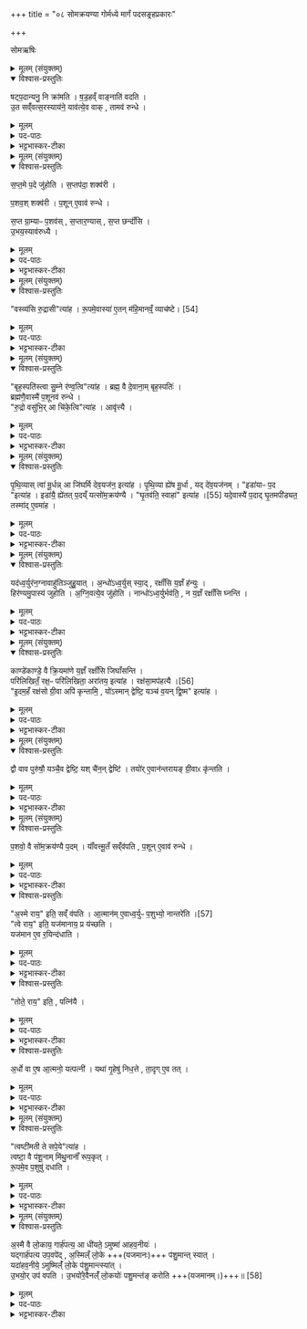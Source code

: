 +++
title = "०८ सोमक्रयण्या गोर्मध्ये मार्गं पदसङ्रहप्रकारः"

+++

सोमऋषिः  

<details><summary>मूलम् (संयुक्तम्)</summary>

षट्प॒दान्यनु॒ नि क्रा॑मति षड॒हव्ँवाङ्नाति॑ वदत्यु॒त सव्ँ॑वत्स॒रस्याय॑ने॒ याव॑त्ये॒व वाक्तामव॑ रुन्द्धे
</details>

<details open><summary>विश्वास-प्रस्तुतिः</summary>

षट्प॒दान्यनु॒ नि क्रा॑मति ।
ष॒ड॒हव्ँ वाङ्नाति॑ वदति ।  
उ॒त सव्ँ॑वत्स॒रस्याय॑ने॒ याव॑त्ये॒व वाक् , तामव॑ रुन्धे ।
</details>

<details><summary>मूलम्</summary>

षट्प॒दान्यनु॒ नि क्रा॑मति ।
ष॒ड॒हव्ँ वाङ्नाति॑ वदति ।  
उ॒त सव्ँ॑वत्स॒रस्याय॑ने॒ याव॑त्ये॒व वाक् , तामव॑ रुन्धे ।
</details>


<details><summary>पद-पाठः</summary>

षट् । प॒दानि॑ । अनु॑ । नीति॑ । क्रा॒म॒ति॒ ।   
ष॒ड॒हमिति॑ षट्-अ॒हम् । वाक् । न । अतीति॑ । व॒द॒ति॒ ।  
उ॒त । सव्ँ॒व॒त्स॒रस्येति॑ सम्-व॒त्स॒रस्य॑ । अय॑ने । याव॑ती । ए॒व । वाक् । ताम् । अवेति॑ । रु॒न्द्धे॒ । 
</details>

<details><summary>भट्टभास्कर-टीका</summary>

1षट्पदान्यनु नि क्रामतीति विधिः ॥ सोमक्रयणी गच्छन्तीमनुनिक्रामति अनुक्रमेण गच्छति 'वस्व्यसि' इत्यादिभिष्षड्भिर्मन्त्रैः । यस्मादेवं तस्मात् षडहं प्रष्ठ्यं वाङ्नातिवदति स्तुतशस्त्रव्यतिरेकेण न प्रवर्तते; अपि च संवत्सरस्यायने सांवत्सरिके यस्मात् एकहायनीवाग्रूपां षट्पदानि यजमानो न विसृजति तस्मात्षडहं वाङ्न विसृज्यते इति । तस्मात् षट्पदानुगमनेन यावत्येव वाक्तां सर्वामवरुन्धे ॥
</details>

<details><summary>मूलम् (संयुक्तम्)</summary>

सप्त॒मे प॒दे जु॑होति स॒प्तप॑दा॒ शक्व॑री प॒शव॒श्शक्व॑री प॒शूने॒वाव॑ रुन्द्धे स॒प्त ग्रा॒म्याᳶ प॒शव॑स्स॒प्तार॒ण्यास्स॒प्त छन्दाँ॑स्यु॒भय॒स्याव॑रुद्ध्यै॒
</details>

<details open><summary>विश्वास-प्रस्तुतिः</summary>

स॒प्त॒मे प॒दे जु॑होति ।
स॒प्तप॑दा॒ शक्व॑री ।  

प॒शव॒श् शक्व॑री ।
प॒शून् ए॒वाव॑ रुन्धे ।  

स॒प्त ग्रा॒म्याᳶ प॒शव॑स् , स॒प्तार॒ण्यास् , स॒प्त छन्दाँ॑सि ।  
उ॒भय॒स्याव॑रुध्यै ।
</details>

<details><summary>मूलम्</summary>

स॒प्त॒मे प॒दे जु॑होति ।
स॒प्तप॑दा॒ शक्व॑री ।  

प॒शव॒श् शक्व॑री ।
प॒शून् ए॒वाव॑ रुन्धे ।  

स॒प्त ग्रा॒म्याᳶ प॒शव॑स् , स॒प्तार॒ण्यास् , स॒प्त छन्दाँ॑सि ।  
उ॒भय॒स्याव॑रुध्यै ।
</details>

<details><summary>पद-पाठः</summary>

स॒प्त॒मे । प॒दे । जु॒हो॒ति॒ ।   
स॒प्तप॒देति॑ सप्त-प॒दा॒ । शक्व॑री । 

प॒शवः॑ । शक्व॑री । 
प॒शून् । ए॒व । अवेति॑ । रु॒न्द्धे॒ । 

स॒प्त । ग्रा॒म्याः । प॒शवः॑ । स॒प्त । आ॒र॒ण्याः । स॒प्त । छन्दाँ॑सि । 
उ॒भय॑स्य । अव॑रुद्ध्या॒ इत्यव॑-रु॒द्ध्यै॒ । 
</details>

<details><summary>भट्टभास्कर-टीका</summary>

2सप्तमे पदे जुहोतीति विधिः ॥ सप्तसंख्यान्वयेन पशुसाधनभूतसप्तपदशक्वरीलाभात् पशूनवरुन्धे । सप्त पादा अस्या इति बहुव्रीहौ 'संख्यासुपूर्वस्य' इति लोपे 'टाबृचि' इति टापि 'पादः पत्' इति पद्भावः । सप्तसंख्याकानां ग्राम्याणामारण्यानां च पशूनां छन्दसां च गायत्र्यादिजगत्यन्तानां प्रधानानां लाभाय भवति । गवादयो ग्राम्याः । 'ग्रामाद्यखञौ' इति यः । कष्णादय आरण्याः । उभयस्येति । ग्राम्यारण्यानेकीकृत्य । छन्दोभिरुभयं भवति पशूनां छन्दसां चावरुद्ध्यै इति । उभाववयवावस्य 'उभादुदात्तो नित्यम्' इत्ययजाद्युदात्तः, 'तादौ च' इति गतेः प्रकृतिस्वरत्वम् ॥
</details>

<details><summary>मूलम् (संयुक्तम्)</summary>

वस्व्य॑सि रु॒द्रासीत्या॑ह रू॒पमे॒वास्या॑ ए॒तन्म॑हि॒मान॑म् [54]  
व्याच॑ष्टे॒
</details>

<details open><summary>विश्वास-प्रस्तुतिः</summary>

"वस्व्य॑सि रु॒द्रासी"त्या॑ह ।
रू॒पमे॒वास्या॑ ए॒तन् म॑हि॒मानव्ँ॒ व्याच॑ष्टे। [54]  
</details>

<details><summary>मूलम्</summary>

"वस्व्य॑सि रु॒द्रासी"त्या॑ह ।
रू॒पमे॒वास्या॑ ए॒तन् म॑हि॒मानव्ँ॒ व्याच॑ष्टे। [54]  
</details>

<details><summary>पद-पाठः</summary>

वस्वी॑ । अ॒सि॒ । रु॒द्रा । अ॒सि॒ । इति॑ । आ॒ह॒ । 

रू॒पम् । ए॒व । अ॒स्याः॒ । ए॒तत् । म॒हि॒मान॑म् । [54] व्याच॑ष्ट॒ इति॑ वि-आच॑ष्टे । 
</details>

<details><summary>भट्टभास्कर-टीका</summary>

3इदानीं निष्क्रमणमन्त्रप्रभृति व्याचष्टे - वस्व्यसीत्यादि ॥ वस्वादिमतो यज्ञस्य साधनभावलक्षणमस्य महिमानमेतन्मन्त्रस्वरूपमेव व्याचष्टे । न किंचिद्व्याख्येयम् ॥
</details>

<details><summary>मूलम् (संयुक्तम्)</summary>

बृह॒स्पति॑स्त्वा सु॒म्ने र॑ण्व॒त्वित्या॑ह॒ ब्रह्म॒ वै दे॒वाना॒म्बृह॒स्पति॒र्ब्रह्म॑णै॒वास्मै॑ प॒शूनव॑ रुन्द्धे रु॒द्रो वसु॑भि॒रा चि॑के॒त्वित्या॒हावृ॑त्त्यै
</details>

<details open><summary>विश्वास-प्रस्तुतिः</summary>

"बृह॒स्पति॑स्त्वा सु॒म्ने र॑ण्व॒त्वि"त्या॑ह ।
ब्रह्म॒ वै दे॒वाना॒म् बृह॒स्पतिः॑ ।  
ब्रह्म॑णै॒वास्मै॑ प॒शूनव॑ रुन्धे ।  
"रु॒द्रो वसु॑भि॒र् आ चि॑के॒त्वि"त्या॑ह । आवृ॑त्त्यै ।
</details>

<details><summary>मूलम्</summary>

"बृह॒स्पति॑स्त्वा सु॒म्ने र॑ण्व॒त्वि"त्या॑ह ।
ब्रह्म॒ वै दे॒वाना॒म् बृह॒स्पतिः॑ ।  
ब्रह्म॑णै॒वास्मै॑ प॒शूनव॑ रुन्धे ।  
"रु॒द्रो वसु॑भि॒र् आ चि॑के॒त्वि"त्या॑ह । आवृ॑त्त्यै ।
</details>

<details><summary>पद-पाठः</summary>

बृह॒स्पतिः॑ । त्वा॒ । सु॒म्ने । र॒ण्व॒तु॒ । इति॑ । आ॒ह॒ ।  
ब्रह्म॑ । वै । दे॒वाना॑म् । बृह॒स्पतिः॑ ।  
ब्रह्म॑णा । ए॒व । अ॒स्मै॒ । प॒शून् । अवेति॑ । रु॒न्द्धे॒ ।   

रु॒द्रः । वसु॑भि॒रिति॒ वसु॑-भिः॒ । एति॑ । चि॒के॒तु॒ । इति॑ । आ॒ह॒ । आवृ॑त्त्या॒ इत्या-वृ॒त्त्यै॒ । 

</details>


<details><summary>भट्टभास्कर-टीका</summary>

4'बृहस्पतिस्त्वा' इति सप्तपदाभिग्रहागमन्त्रं व्याचष्टे ॥ बृहस्पतिशब्दो वनस्पत्यादिः, पारस्करादिश्च । ब्रह्मणैवास्मै यजमानाय पशूनवरुन्धे । अस्मा इत्यन्वादेशेऽशनुदात्तः । आवृत्त्या इति । आवृत्तिरविनाशः । पराचीयागान्मावर्ततामित्येतदर्थं रुद्रो वसुभिस्सह क्रियमाणं सप्तमं पदमाचिकेतु अनुजानातु यः पशूनां पतिरिति मन्त्रोणाशास्यते, तेन तदनुज्ञालाभादावर्तते अविनाशा वर्तते । अन्यथा रुद्रोभिमन्येत तत् पराच्येव गच्छेदिति । 'तादौ च' इति गतेः प्रकृतिस्वरत्वम् ॥
</details>

<details><summary>मूलम् (संयुक्तम्)</summary>

पृथि॒व्यास्त्वा॑ मू॒र्धन्ना जि॑घर्मि देव॒यज॑न॒ इत्या॑ह पृथि॒व्या ह्ये॑ष मू॒र्धा यद्दे॑व॒यज॑न॒मिडा॑याᳶ प॒द इत्या॒हेडा॑यै॒ ह्ये॑तत्प॒दय्ँयत्सो॑म॒क्रय॑ण्यै घृ॒तव॑ति॒ स्वाहा॑ [55]  
इत्या॑ह॒ यदे॒वास्यै॑ प॒दाद्घृ॒तमपी॑ड्यत॒ तस्मा॑दे॒वमा॑ह॒
</details>

<details open><summary>विश्वास-प्रस्तुतिः</summary>

पृ॒थि॒व्यास् त्वा॑ मू॒र्धन्न् आ जि॑घर्मि देव॒यज॑न॒ इत्या॑ह ।
पृ॒थि॒व्या ह्ये॑ष मू॒र्धा , यद् दे॑व॒यज॑नम् ।
"इडा॑याᳶ प॒द "इत्या॑ह ।
इडा॑यै॒ ह्ये॑तत् प॒दय्ँ यत्सो॑म॒क्रय॑ण्यै ।
"घृ॒तव॑ति॒ स्वाहा॑" इत्या॑ह ।[55]
यदे॒वास्यै॑ प॒दाद् घृ॒तमपी॑ड्यत॒ तस्मा॑द् ए॒वमा॑ह ।
</details>

<details><summary>मूलम्</summary>

पृ॒थि॒व्यास् त्वा॑ मू॒र्धन्न् आ जि॑घर्मि देव॒यज॑न॒ इत्या॑ह ।
पृ॒थि॒व्या ह्ये॑ष मू॒र्धा , यद् दे॑व॒यज॑नम् ।
"इडा॑याᳶ प॒द "इत्या॑ह ।
इडा॑यै॒ ह्ये॑तत् प॒दय्ँ यत्सो॑म॒क्रय॑ण्यै ।
"घृ॒तव॑ति॒ स्वाहा॑" इत्या॑ह ।[55]
यदे॒वास्यै॑ प॒दाद् घृ॒तमपी॑ड्यत॒ तस्मा॑द् ए॒वमा॑ह ।
</details>

<details><summary>पद-पाठः</summary>

पृ॒थि॒व्याः । त्वा॒ । मू॒र्धन् । एति॑ । जि॒घ॒र्मि॒ । दे॒व॒यज॑न॒ इति॑ देव-यज॑ने । इति॑ । आ॒ह॒ । 
पृ॒थि॒व्याः । हि । ए॒षः । मू॒र्धा । यत् । दे॒व॒यज॑न॒मिति॑ देव-यज॑नम् । 

इडा॑याः । प॒दे । इति॑ । आ॒ह॒ । 
इडा॑यै । हि । ए॒तत् । प॒दम् । यत् । सो॒म॒क्रय॑ण्या॒ इति॑ सोम-क्रय॑ण्यै ।   

घृ॒तव॒तीति॑ घृ॒त-व॒ति॒ । स्वाहा॑ । [55] इति॑ । आ॒ह॒ ।   
यत् । ए॒व । अ॒स्यै॒ । प॒दात् । घृ॒तम् । अपी॑ड्यत । तस्मा॑त् । ए॒वम् । आ॒ह॒ ।
</details>


<details><summary>भट्टभास्कर-टीका</summary>

5अथ 'पृथिव्यास्त्वा' इति पदे जुहोति, तद्व्याचष्टेपृथिव्या ह्येष इति ॥ यद्देवयजनं यत्र देवा इज्यन्ते एष हि पृथिव्या मूर्धा शिरस्थानीयं स्थानं प्रधानभूतमिति पृथिव्या मूर्धस्थानीयदेवतायजनरूपोण सप्तमं पदं स्तूयते । यद्वा - पृथिव्या ह्येष मुर्धा मूर्धस्थानीयं सप्तमं पदम् । कोस्य विशेष इत्याह - यद्देवयजनमिति । 'उदात्तयणः' इति पृथिव्या विभक्तेरुदात्तत्वम् । इडायै ह्येतदिति । इडा सोमक्रयागी । 'पशवो वा इडा' इति तस्मादेतदिडायाः पदं यत्सोमक्रयण्याः पदम् । षष्ठ्यर्थे चतुर्थी । यदेवास्या इति । सा यत्रयत्र न्यक्रामत् ततो घृतमपीड्यतेति । यस्मादस्याः पदाहतमपीड्यत तस्मादेवमाह 'इडायाः पदे घृतवति' इति ॥
</details>

<details><summary>मूलम् (संयुक्तम्)</summary>

यद॑ध्व॒र्युर॑न॒ग्नावाहु॑तिञ्जुहु॒याद॒न्धो॑ऽध्व॒र्युस्स्या॒द्रक्षाँ॑सि य॒ज्ञँ ह॑न्यु॒र्हिर॑ण्यमु॒पास्य॑ जुहोत्यग्नि॒वत्ये॒व जु॑होति॒ नान्धो॑ऽध्व॒र्युर्भव॑ति॒ न य॒ज्ञँ रक्षाँ॑सि घ्नन्ति॒
</details>

<details open><summary>विश्वास-प्रस्तुतिः</summary>

यद॑ध्व॒र्युर॑न॒ग्नावाहु॑तिञ्जुहु॒यात् ।
अ॒न्धो॑ऽध्व॒र्युस् स्या॒द् , रक्षाँ॑सि य॒ज्ञँ ह॑न्युः ।  
हिर॑ण्यमु॒पास्य॑ जुहोति । अ॒ग्नि॒वत्ये॒व जु॑होति ।
नान्धो॑ऽध्व॒र्युर्भव॑ति॒ ,
न य॒ज्ञँ रक्षाँ॑सि घ्नन्ति ।
</details>

<details><summary>मूलम्</summary>

यद॑ध्व॒र्युर॑न॒ग्नावाहु॑तिञ्जुहु॒यात् ।
अ॒न्धो॑ऽध्व॒र्युस् स्या॒द् , रक्षाँ॑सि य॒ज्ञँ ह॑न्युः ।  
हिर॑ण्यमु॒पास्य॑ जुहोति । अ॒ग्नि॒वत्ये॒व जु॑होति ।
नान्धो॑ऽध्व॒र्युर्भव॑ति॒ ,
न य॒ज्ञँ रक्षाँ॑सि घ्नन्ति ।
</details>

<details><summary>पद-पाठः</summary>

यत् । अ॒ध्व॒र्युः । अ॒न॒ग्नौ । आहु॑ति॒मित्या-हु॒ति॒म् । जु॒हु॒यात् । 
अ॒न्धः । अ॒ध्व॒र्युः । स्या॒त् । रक्षाँ॑सि । य॒ज्ञम् । ह॒न्युः॒ । हिर॑ण्यम् । उ॒पास्येत्यु॑प-अस्य॑ । जु॒हो॒ति॒ । 
अ॒ग्नि॒वतीत्य॑ग्नि-वति॑ । ए॒व । जु॒हो॒ति॒ ।   
न । अ॒न्धः । अ॒ध्व॒र्युः । भव॑ति ।    
न । य॒ज्ञम् । रक्षाँ॑सि । घ्न॒न्ति॒ ।   
</details>

<details><summary>भट्टभास्कर-टीका</summary>

6'हिरण्यमुपास्य जुहोति' इति विधास्यन् आह - यदध्वर्युरित्यादि ॥ अनग्नौ अग्निरहिते देशे । 'नञ्सुभ्याम्' इत्युत्तरपदान्तोदात्तत्वम् । आहुतिशब्दे 'तादौ च' इति गतेः प्रकृतिस्वरत्वम् । अध्वर्योरान्ध्ये सति निर्वाधानि रक्षांसि यज्ञं हन्युः, तस्माद्धिरण्यमुपास्योपधाय जुहोतीति विधिः । एवं सति अग्निवत्येव पदे जुहोति । ततश्चोक्तदोषद्वयाप्रसंगः ॥
</details>

<details><summary>मूलम् (संयुक्तम्)</summary>

काण्डे॑काण्डे॒ वै क्रि॒यमा॑णे य॒ज्ञँ रक्षाँ॑सि जिघाँसन्ति॒ परि॑लिखितँ॒ रक्ष॒ᳶ परि॑लिखिता॒ अरा॑तय॒ इत्या॑ह॒ रक्ष॑सा॒मप॑हत्यै [56]  
इ॒दम॒हँ रक्ष॑सो ग्री॒वा अपि॑ कृन्तामि॒ यो॑ऽस्मान्द्वेष्टि॒ यञ्च॑ व॒यन्द्वि॒ष्म इत्या॑ह॒
</details>

<details open><summary>विश्वास-प्रस्तुतिः</summary>

काण्डे॑काण्डे॒ वै क्रि॒यमा॑णे य॒ज्ञँ रक्षाँ॑सि जिघाँसन्ति ।  
परि॑लिखितँ॒ रक्ष॒ᳶ परि॑लिखिता॒ अरा॑तय॒ इत्या॑ह ।
रक्ष॑सा॒मप॑हत्यै ।[56]  
"इ॒दम॒हँ रक्ष॑सो ग्री॒वा अपि॑ कृन्तामि॒ , यो॑ऽस्मान् द्वेष्टि॒ यञ्च॑ व॒यन् द्वि॒ष्म" इत्या॑ह ।
</details>

<details><summary>मूलम्</summary>

काण्डे॑काण्डे॒ वै क्रि॒यमा॑णे य॒ज्ञँ रक्षाँ॑सि जिघाँसन्ति ।  
परि॑लिखितँ॒ रक्ष॒ᳶ परि॑लिखिता॒ अरा॑तय॒ इत्या॑ह ।
रक्ष॑सा॒मप॑हत्यै ।[56]  
"इ॒दम॒हँ रक्ष॑सो ग्री॒वा अपि॑ कृन्तामि॒ , यो॑ऽस्मान् द्वेष्टि॒ यञ्च॑ व॒यन् द्वि॒ष्म" इत्या॑ह ।
</details>



<details><summary>पद-पाठः</summary>

परि॑लिखित॒मिति॒ परि॑-लि॒खि॒त॒म् । रक्षः॑ । परि॑लिखिता॒ इति॒ परि॑-लि॒खि॒ताः॒ । अरा॑तयः । इति॑ । आ॒ह॒ ।   

रक्ष॑साम् । अप॑हत्या॒ इत्यप॑-ह॒त्यै॒ । [56]  

इ॒दम् । अ॒हम् । रक्ष॑सः । ग्री॒वाः । अपीति॑ । कृ॒न्ता॒मि॒ ।  
यः । अ॒स्मान् । द्वेष्टि॑ । यम् । च॒ । व॒यम् । द्वि॒ष्मः । इति॑ । आ॒ह॒ । 

काण्डे॑काण्ड॒ इति॒ काण्डे॑-का॒ण्डे॒ । वै । क्रि॒यमा॑णे । य॒ज्ञम् । रक्षाँ॑सि । जि॒घाँ॒स॒न्ति॒ । 

</details>

<details><summary>भट्टभास्कर-टीका</summary>

7काण्डेकाण्ड इति ॥ व्याख्यातम् ।
-  तदभिप्रायमाह - काण्डेकाण्डे इति ॥ काण्डं पर्व अवयव इति पर्यायाः । सर्वस्मिन् यज्ञावयवे क्रियमाणे आरभ्यमाणे यज्ञं रक्षांसि हन्तुमिच्छन्ति ।   

पदपरिलेखनेन रक्षःप्रभृतेः परितो नाशितत्वात् एतद्वचनं रक्षसामपहत्यै भवति । पूर्ववद्गतेः प्रकृतिस्वरत्वम् ॥
</details>

<details><summary>मूलम् (संयुक्तम्)</summary>

द्वौ वाव पुरु॑षौ॒ यञ्चै॒व द्वेष्टि॒ यश्चै॑न॒न्द्वेष्टि॒ तयो॑रे॒वान॑न्तरायङ्ग्री॒वाᳵ कृ॑न्तति
</details>

<details open><summary>विश्वास-प्रस्तुतिः</summary>

द्वौ वाव पुरु॑षौ॒ यञ्चै॒व द्वेष्टि॒ यश् चै॑न॒न् द्वेष्टि॑ ।
तयो॑र् ए॒वान॑न्तरायङ् ग्री॒वाᳵ कृ॑न्तति ।
</details>

<details><summary>मूलम्</summary>

द्वौ वाव पुरु॑षौ॒ यञ्चै॒व द्वेष्टि॒ यश् चै॑न॒न् द्वेष्टि॑ ।
तयो॑र् ए॒वान॑न्तरायङ् ग्री॒वाᳵ कृ॑न्तति ।
</details>

<details><summary>पद-पाठः</summary>

द्वौ । वाव । पुरु॑षौ । यम् । च॒ । ए॒व । द्वेष्टि॑ । यः । च॒ । ए॒न॒म् । द्वेष्टि॑ ।  
तयोः॑ । ए॒व । अन॑न्तराय॒मित्यन॑न्तः-आ॒य॒म् । ग्री॒वाः । कृ॒न्त॒ति॒ । 
</details>

<details><summary>भट्टभास्कर-टीका</summary>

8द्वौ वावेति ॥ द्वावेतौ पुरुषौ यं च यजमानो द्वेष्टि, यश्चैनं यजमानं द्वेष्टि; एवं यजमानसंबन्धिनौ द्वेष्यद्वेष्टारौ यस्मिन्नित्यात्मसंबन्धितया अध्वर्युराहेति मन्त्राभिप्रायतया ब्राह्मणमाह । अत्रात्मनो द्वेष्टा प्रथमं मन्त्रे निर्दिष्टः, ब्राह्मणे तु द्वेष्यः । तत्र मृग्यो हेतुः । तयोरिति । तयोः द्वेष्यद्वेष्ट्रोः एतेन मन्त्रेणास्येति प्रत्येकविवक्षया एकवचनं प्रयुक्तमिति दर्शयति अस्य द्वेष्टुः द्वेष्यस्य चेति । अनन्तरायमिति । अव्यधानेन द्वयोरपि ग्रीवाः कृन्तति, अप्रत्यूहं वा । एतेन च 'अपि कृन्तामि' इत्यपिशब्दस्यार्थो दर्शित. । अनेन हि कर्तनविषयः कामचार उच्यते । तृतीयार्थे द्वितीया, अव्ययपूर्वपदप्रकृतिस्वरत्वम् । बहुव्रीहौ वा व्यत्ययेन 'नञ्सुभ्याम्' इति न प्रवर्तते । ग्रीवाशब्दो धमनिवचनः; तासां बहुत्वात् बहुवचनम् । यथा 'ग्रीवाभ्यस्ते' इति । कृन्तति छिनत्ति । कृती छेदने, 'शे मुचादीनाम्' इति नुम् ॥
</details>

<details><summary>मूलम् (संयुक्तम्)</summary>

प॒शवो॒ वै सो॑म॒क्रय॑ण्यै प॒दय्ँ या॑वत्त्मू॒तँ सव्ँव॑पति प॒शूने॒वाव॑ रुन्द्धे॒ऽस्मे राय॒ इति॒ सव्ँव॑पत्या॒त्मान॑मे॒वाध्व॒र्युः [57]  
प॒शुभ्यो॒ नान्तरे॑ति॒ त्वे राय॒ इति॒ यज॑मानाय॒ प्र य॑च्छति॒ यज॑मान ए॒व र॒यिन्द॑धाति॒ तोते॒ राय॒ इति॒ पत्नि॑या अ॒र्धो वा ए॒ष आ॒त्मनो॒ यत्पत्नी॒ यथा॑ गृ॒हेषु॑ निध॒त्ते ता॒दृगे॒व तत्
</details>

<details open><summary>विश्वास-प्रस्तुतिः</summary>

प॒शवो॒ वै सो॑म॒क्रय॑ण्यै प॒दम् ।
याँ॑वत्त्मू॒तँ सव्ँव॑पति ,
प॒शून् ए॒वाव॑ रुन्धे ।  
</details>

<details><summary>मूलम्</summary>

प॒शवो॒ वै सो॑म॒क्रय॑ण्यै प॒दम् ।
याँ॑वत्त्मू॒तँ सव्ँव॑पति ,
प॒शून् ए॒वाव॑ रुन्धे ।  
</details>

<details><summary>पद-पाठः</summary>

प॒शवः॑ । वै । सो॒म॒क्रय॑ण्या॒ इति॑ सोम-क्रय॑ण्यै । प॒दम् ।   
या॒व॒त्त्मू॒तमिति॑ यावत्-त्मू॒तम् । समिति॑ । व॒प॒ति॒ । 
प॒शून् । ए॒व । अवेति॑ । रु॒न्द्धे॒ । 
</details>


<details><summary>भट्टभास्कर-टीका</summary>

9पशवो वा इति ॥ यागद्वारेण पशुहेतुत्वात्, सप्तत्वस्य वा शाक्वरस्य शाक्वरपशुसाधनत्वात् । यावत्त्मूतं संवपतीति विधिः । यावत्प्रदेशः स्मृतः आज्येन सिक्तः तावत्संवपति गृहीत्वा मृत् धरण्यां क्षिपति, पशूनवरुन्धे । मव बन्धने, निष्ठायां 'ज्वरत्वर' इत्यादिना ऊठादेशः, जस्त्वाभावश्छान्दसः, अनुनासिकाभावश्च ।
</details>

<details open><summary>विश्वास-प्रस्तुतिः</summary>

"अ॒स्मे राय॒" इति॒ सव्ँ व॑पति ।
आ॒त्मान॑म् ए॒वाध्व॒र्युᳶ प॒शुभ्यो॒ नान्तरे॑ति ।[57]  
"त्वे राय॒" इति॒ यज॑मानाय॒ प्र य॑च्छति ।  
यज॑मान ए॒व र॒यिन्द॑धाति ।
</details>

<details><summary>मूलम्</summary>

"अ॒स्मे राय॒" इति॒ सव्ँ व॑पति ।
आ॒त्मान॑म् ए॒वाध्व॒र्युᳶ प॒शुभ्यो॒ नान्तरे॑ति ।[57]  
"त्वे राय॒" इति॒ यज॑मानाय॒ प्र य॑च्छति ।  
यज॑मान ए॒व र॒यिन्द॑धाति ।
</details>


<details><summary>पद-पाठः</summary>

अ॒स्मे इति॑ । रायः॑ । इति॑ । समिति॑ । व॒प॒ति॒ ।   
आ॒त्मान॑म् । ए॒व । अ॒ध्व॒र्युः । [57]  प॒शुभ्य॒ इति॑ प॒शु-भ्यः॒ । न । अ॒न्तः । ए॒ति॒ ।   

त्वे इति॑ । रायः॑ । इति॑ । यज॑मानाय । प्रेति॑ । य॒च्छ॒ति॒ ।  
यज॑माने । ए॒व । र॒यिम् । द॒धा॒ति॒ ।   

</details>

<details><summary>भट्टभास्कर-टीका</summary>

अस्मे राय इति संवपतीति मन्त्रविधिस्स्तुत्यर्थः । आत्मानमेवेति । नान्तरेति न व्यवदधाति आत्मानमेव पशुमन्तं करोति । तस्मादस्मे रायः पशुलक्षणानि धनानि सन्त्वित्यात्मार्थमेवाऽध्वर्युः प्रार्थयते; न यजमानार्थं, तस्य 'त्वे रायः' इति प्रार्थयिष्यमाणत्वात् । त्वे राय इत्यादिविधिः । यजमान एव रयिं पशुलक्षणं दधाति स्थापयति ।
</details>

<details open><summary>विश्वास-प्रस्तुतिः</summary>

"तोते॒ राय॒" इति॒ , पत्नि॑यै ।  
</details>

<details><summary>मूलम्</summary>

"तोते॒ राय॒" इति॒ , पत्नि॑यै ।  
</details>

<details><summary>पद-पाठः</summary>

तोते॑ । रायः॑ । इति॑ । पत्नि॑यै । 
</details>

<details><summary>भट्टभास्कर-टीका</summary>

तोते राय इति पत्निया इति विधिः । प्रयच्छतीत्येव । त्वया ऊतं तोतमिति गृहमुच्यते । तत्र रायो धनानि सन्त्विति पत्न्यै प्रयच्छति । तत्सा गृहेषु निदधाति ।
</details>

<details open><summary>विश्वास-प्रस्तुतिः</summary>

अ॒र्धो वा ए॒ष आ॒त्मनो॒ यत्पत्नी॑ ।
यथा॑ गृ॒हेषु॑ निध॒त्ते , ता॒दृग् ए॒व तत् ।
</details>

<details><summary>मूलम्</summary>

अ॒र्धो वा ए॒ष आ॒त्मनो॒ यत्पत्नी॑ ।
यथा॑ गृ॒हेषु॑ निध॒त्ते , ता॒दृग् ए॒व तत् ।
</details>


<details><summary>पद-पाठः</summary>

अ॒र्धः । वै । ए॒षः । आ॒त्मनः॑ । यत् । पत्नी॑ । 

यथा॑ । गृ॒हेषु॑ । नि॒ध॒त्त इति॑ नि-ध॒त्ते । ता॒दृक् । ए॒व । तत् । 



</details>

<details><summary>भट्टभास्कर-टीका</summary>

अर्धो वा इति । आत्मन एवैकदेशः पत्री; नेदृशं विस्रंभपात्रमस्ति । तस्माद्यथा गृहेष्वात्मीयेषु निधत्ते भूमावप्रकाशं स्थापयति तादृगेव तत् पत्न्यै प्रत्तं धनम्, अविनाशि च भवति, काले चोपयुज्यते ॥
</details>

<details><summary>मूलम् (संयुक्तम्)</summary>

त्वष्टी॑मती ते सपे॒येत्या॑ह॒ त्वष्टा॒ वै प॑शू॒नाम्मि॑थु॒नानाँ॑ रूप॒कृद्रू॒पमे॒व प॒शुषु॑ दधात्य्
</details>

<details open><summary>विश्वास-प्रस्तुतिः</summary>

"त्वष्टी॑मती ते सपे॒ये"त्या॑ह ।  
त्वष्टा॒ वै प॑शू॒नाम् मि॑थु॒नानाँ॑ रूप॒कृत् ।  
रू॒पमे॒व प॒शुषु॑ दधाति ।
</details>

<details><summary>मूलम्</summary>

"त्वष्टी॑मती ते सपे॒ये"त्या॑ह ।  
त्वष्टा॒ वै प॑शू॒नाम् मि॑थु॒नानाँ॑ रूप॒कृत् ।  
रू॒पमे॒व प॒शुषु॑ दधाति ।
</details>


<details><summary>पद-पाठः</summary>

त्वष्टी॑मती । ते॒ । स॒पे॒य॒ । इति॑ । आ॒ह॒ ।   
त्वष्टा॑ । वै । प॒शू॒नाम् । मि॒थु॒नाना॑म् । रू॒प॒कृदिति॑ रूप-कृत् । 
रू॒पम् । ए॒व । प॒शुषु॑ । द॒धा॒ति॒ ।   
</details>

<details><summary>भट्टभास्कर-टीका</summary>

10'त्वष्टीमती' इत्यादिना पत्नी यजमानमीक्षते, तद्व्याचष्टे त्वष्टा वा इति ॥ त्वष्टुर्व्यापारः विविधप्रजारूपनिमार्णशक्तयः, तद्वत्यहं त्वया सपेय मिथुनीभवेयमिति यस्मादनेन मन्त्रेणाशास्ते त्वष्टा च पशूनां मिथुनानां रूपकृत् तस्मादनेन वचनेन पशुषु रूपं यथाऽनुरूपं दधाति पत्नी ॥
</details>

<details><summary>मूलम् (संयुक्तम्)</summary>

अ॒स्मै वै लो॒काय॒ गार्ह॑पत्य॒ आ धी॑यते॒ऽमुष्मा॑ आहव॒नीयो॒ यद्गार्ह॑पत्य उप॒वपे॑द॒स्मिल्ँ लो॒के प॑शु॒मान्त्स्या॒द्यदा॑हव॒नीये॒ऽमुष्मिल्ँ॑ लो॒के प॑शु॒मान्त्स्या॑दु॒भयो॒रुप॑ वपत्यु॒भयो॑रे॒वैनल्ँ॑ लो॒कयोः॑ पशु॒मन्त॑ङ्करोति ॥ [58]  
</details>

<details open><summary>विश्वास-प्रस्तुतिः</summary>

अ॒स्मै वै लो॒काय॒ गार्ह॑पत्य॒ आ धी॑यते॒ ऽमुष्मा॑ आहव॒नीयः॑ ।  
यद्गार्ह॑पत्य उप॒वपे॑द् , अ॒स्मिल्ँ  लो॒के +++(यजमानः)+++ प॑शु॒मान्त् स्यात् ।  
यदा॑हव॒नीये॒ ऽमुष्मिल्ँ॑ लो॒के प॑शु॒मान्त्स्या॑त् ।  
उ॒भयो॒र् उप॑ वपति ।
उ॒भयो॑रे॒वैनल्ँ॑ लो॒कयोः॑ पशु॒मन्त॑ङ् करोति +++(यजमानम्।)+++॥ [58]  
</details>

<details><summary>मूलम्</summary>

अ॒स्मै वै लो॒काय॒ गार्ह॑पत्य॒ आ धी॑यते॒ ऽमुष्मा॑ आहव॒नीयः॑ ।  
यद्गार्ह॑पत्य उप॒वपे॑द् , अ॒स्मिल्ँ  लो॒के +++(यजमानः)+++ प॑शु॒मान्त् स्यात् ।  
यदा॑हव॒नीये॒ ऽमुष्मिल्ँ॑ लो॒के प॑शु॒मान्त्स्या॑त् ।  
उ॒भयो॒र् उप॑ वपति ।
उ॒भयो॑रे॒वैनल्ँ॑ लो॒कयोः॑ पशु॒मन्त॑ङ् करोति +++(यजमानम्।)+++॥ [58]  
</details>

<details><summary>पद-पाठः</summary>

अ॒स्मै । वै । लो॒काय॑ । गार्‌ह॑पत्य॒ इति॒ गार्‌ह॑-प॒त्यः॒ । एति॑ । धी॒य॒ते॒ । अ॒मुष्मै॑ । आ॒ह॒व॒नीय॒ इत्या॑-ह॒व॒नीयः॑ ।   

यत् । गार्‌ह॑पत्य॒ इति॒ गार्‌ह॑-प॒त्ये॒ । उ॒प॒वपे॒दित्यु॑प-वपे॑त् । अ॒स्मिन् । लो॒के । प॒शु॒मानिति॑ पशु-मान् । स्या॒त् ।  

यत् । आ॒ह॒व॒नीय॒ इत्या॑-ह॒व॒नीये॑ । अ॒मुष्मि॑न् । लो॒के । प॒शु॒मानिति॑ पशु-मान् । स्या॒त् ।  
उ॒भयोः॑ । उपेति॑ । व॒प॒ति॒ ।  

उ॒भयोः॑ । ए॒व । ए॒न॒म् । लो॒कयोः॑ । प॒शु॒मन्त॒मिति॑ पशु-मन्त॑म् । क॒रो॒ति॒ ॥ [58]  
</details>



<details><summary>भट्टभास्कर-टीका</summary>

11अस्मा इत्यादि ॥ अस्मै लोकाय अस्मिन् लोके यदीप्सितं तत्सिद्धये हेतुः गार्हपत्य आधीयते उत्पाद्यते । 'गृहपतिना संयुक्ते ञः' इति ञः । अमुष्मै आमुष्मिकफलसिद्धये आहवनीयः आधीयते । आहूयतेऽस्मिन्नित्याहवनीयः, 'कृत्यल्युटो बहुलम्' इत्यधिकरणे अनीयर्, 'उपोत्तमं रिति' इत्युपोत्तमस्योदात्त- त्वम् । यदित्यादि । यदि गार्हपत्य एवेपवपेत्पदपांसून्, अस्मिन्नेव लोके पशुमांत्स्याद्यजमानः । 'ह्रस्वनुड्भ्यां मतुप्', इति मतुप उदात्तत्वम् । यद्याहवनीय एव, अमुष्मिन्नेव पशुमांत्स्यात् । तस्मादुभयोरुपवपतीति विधिः । उभयोर्लोकयोरेन यजमानं पशुमन्तं करोतीति ॥

इति षष्ठे प्रथमे अष्टमोनुवाकः ॥  
</details>
